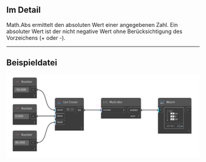 ## Im Detail
Math.Abs ermittelt den absoluten Wert einer angegebenen Zahl. Ein absoluter Wert ist der nicht negative Wert ohne Berücksichtigung des Vorzeichens (+ oder -).
___
## Beispieldatei

![Math.Abs](./DSCore.Math.Abs(number)_img.png)
